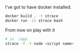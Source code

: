 I've got to have docker installed.

```bash
docker build . -t strace
docker run -it strace bash
```

From now on play with it

```bash
# in  /app
strace -f -t node <script name>
```